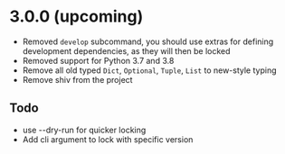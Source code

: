 # 3.0.0 (upcoming)

* Removed `develop` subcommand, you should use extras for defining development dependencies, as they will then be locked
* Removed support for Python 3.7 and 3.8
* Remove all old typed `Dict`, `Optional`, `Tuple`, `List` to new-style typing
* Remove shiv from the project 

## Todo

* use --dry-run for quicker locking
* Add cli argument to lock with specific version